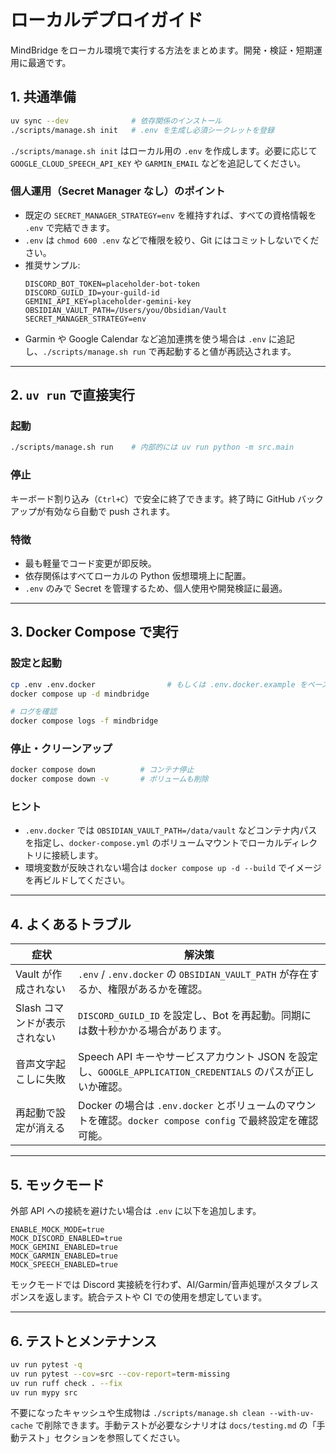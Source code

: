 # ローカルデプロイガイド

MindBridge をローカル環境で実行する方法をまとめます。開発・検証・短期運用に最適です。

## 1. 共通準備

```bash
uv sync --dev              # 依存関係のインストール
./scripts/manage.sh init   # .env を生成し必須シークレットを登録
```

`./scripts/manage.sh init` はローカル用の `.env` を作成します。必要に応じて `GOOGLE_CLOUD_SPEECH_API_KEY` や `GARMIN_EMAIL` などを追記してください。

### 個人運用（Secret Manager なし）のポイント

- 既定の `SECRET_MANAGER_STRATEGY=env` を維持すれば、すべての資格情報を `.env` で完結できます。
- `.env` は `chmod 600 .env` などで権限を絞り、Git にはコミットしないでください。
- 推奨サンプル:
  ```env
  DISCORD_BOT_TOKEN=placeholder-bot-token
  DISCORD_GUILD_ID=your-guild-id
  GEMINI_API_KEY=placeholder-gemini-key
  OBSIDIAN_VAULT_PATH=/Users/you/Obsidian/Vault
  SECRET_MANAGER_STRATEGY=env
  ```
- Garmin や Google Calendar など追加連携を使う場合は `.env` に追記し、`./scripts/manage.sh run` で再起動すると値が再読込されます。

---

## 2. `uv run` で直接実行

### 起動

```bash
./scripts/manage.sh run    # 内部的には uv run python -m src.main
```

### 停止

キーボード割り込み（`Ctrl+C`）で安全に終了できます。終了時に GitHub バックアップが有効なら自動で push されます。

### 特徴

- 最も軽量でコード変更が即反映。
- 依存関係はすべてローカルの Python 仮想環境上に配置。
- `.env` のみで Secret を管理するため、個人使用や開発検証に最適。

---

## 3. Docker Compose で実行

### 設定と起動

```bash
cp .env .env.docker                # もしくは .env.docker.example をベースに編集
docker compose up -d mindbridge

# ログを確認
docker compose logs -f mindbridge
```

### 停止・クリーンアップ

```bash
docker compose down          # コンテナ停止
docker compose down -v       # ボリュームも削除
```

### ヒント

- `.env.docker` では `OBSIDIAN_VAULT_PATH=/data/vault` などコンテナ内パスを指定し、`docker-compose.yml` のボリュームマウントでローカルディレクトリに接続します。
- 環境変数が反映されない場合は `docker compose up -d --build` でイメージを再ビルドしてください。

---

## 4. よくあるトラブル

| 症状 | 解決策 |
| --- | --- |
| Vault が作成されない | `.env` / `.env.docker` の `OBSIDIAN_VAULT_PATH` が存在するか、権限があるかを確認。 |
| Slash コマンドが表示されない | `DISCORD_GUILD_ID` を設定し、Bot を再起動。同期には数十秒かかる場合があります。 |
| 音声文字起こしに失敗 | Speech API キーやサービスアカウント JSON を設定し、`GOOGLE_APPLICATION_CREDENTIALS` のパスが正しいか確認。 |
| 再起動で設定が消える | Docker の場合は `.env.docker` とボリュームのマウントを確認。`docker compose config` で最終設定を確認可能。 |

---

## 5. モックモード

外部 API への接続を避けたい場合は `.env` に以下を追加します。

```env
ENABLE_MOCK_MODE=true
MOCK_DISCORD_ENABLED=true
MOCK_GEMINI_ENABLED=true
MOCK_GARMIN_ENABLED=true
MOCK_SPEECH_ENABLED=true
```

モックモードでは Discord 実接続を行わず、AI/Garmin/音声処理がスタブレスポンスを返します。統合テストや CI での使用を想定しています。

---

## 6. テストとメンテナンス

```bash
uv run pytest -q
uv run pytest --cov=src --cov-report=term-missing
uv run ruff check . --fix
uv run mypy src
```

不要になったキャッシュや生成物は `./scripts/manage.sh clean --with-uv-cache` で削除できます。手動テストが必要なシナリオは `docs/testing.md` の「手動テスト」セクションを参照してください。

